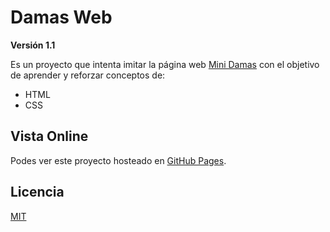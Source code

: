 # Damas Web

**Versión 1.1**

Es un proyecto que intenta imitar la página web [Mini Damas](https://www.minidamas.com/) con el objetivo de aprender y reforzar conceptos de:

- HTML
- CSS

## Vista Online

Podes ver este proyecto hosteado en [GitHub Pages](https://gianelli99.github.io/damas_web/).

## Licencia

[MIT](https://github.com/GianElli99/damas_web/blob/master/LICENSE)
